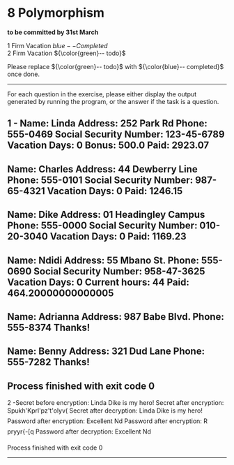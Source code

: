 # 8 Polymorphism

**to be committed by 31st March**

1 Firm Vacation   ${{blue}--Completed}$\
2 Firm Vacation               ${\color{green}-- todo}$

Please replace ${\color{green}-- todo}$ with ${\color{blue}-- completed}$ once done.

---

For each question in the exercise, please either display the output generated by running the program, or the answer if the task is a question.

1 - Name: Linda
Address: 252 Park Rd
Phone: 555-0469
Social Security Number: 123-45-6789
Vacation Days: 0
Bonus: 500.0
Paid: 2923.07
-----------------------------------
Name: Charles
Address: 44 Dewberry Line
Phone: 555-0101
Social Security Number: 987-65-4321
Vacation Days: 0
Paid: 1246.15
-----------------------------------
Name: Dike
Address: 01 Headingley Campus
Phone: 555-0000
Social Security Number: 010-20-3040
Vacation Days: 0
Paid: 1169.23
-----------------------------------
Name: Ndidi
Address: 55 Mbano St.
Phone: 555-0690
Social Security Number: 958-47-3625
Vacation Days: 0
Current hours: 44
Paid: 464.20000000000005
-----------------------------------
Name: Adrianna
Address: 987 Babe Blvd.
Phone: 555-8374
Thanks!
-----------------------------------
Name: Benny
Address: 321 Dud Lane
Phone: 555-7282
Thanks!
-----------------------------------

Process finished with exit code 0
---

2 -Secret before encryption: Linda Dike is my hero!
Secret after encryption: Spukh'Kprl'pz't'olyv(
Secret after decryption: Linda Dike is my hero!
Password after encryption: Excellent Nd
Password after encryption: Rpryyr{-[q
Password after decryption: Excellent Nd

Process finished with exit code 0

---
